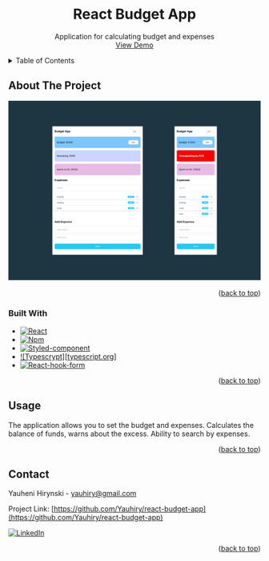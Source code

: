 <a name="readme-top"></a>

<!-- PROJECT LOGO -->
<br />
<div align="center">
  <h1 align="center">React Budget App</h1>
  <p align="center">
    Application for calculating budget and expenses
    <br />
    <a href="https://yauhiry.github.io/react-budget-app/">View Demo</a>
  </p>
</div>

<!-- TABLE OF CONTENTS -->
<details>
  <summary>Table of Contents</summary>
  <ol>
    <li>
      <a href="#about-the-project">About The Project</a>
      <ul>
        <li><a href="#built-with">Built With</a></li>
      </ul>
    </li>
    <li><a href="#usage">Usage</a></li>
    <li><a href="#contact">Contact</a></li>
  </ol>
</details>

<!-- ABOUT THE PROJECT -->

## About The Project

[![Product Name Screen Shot][product-screenshot]](https://example.com)

<p align="right">(<a href="#readme-top">back to top</a>)</p>

### Built With

- [![React][react.js]][react-url]
- [![Npm][npm.js]][npm-url]
- [![Styled-component][styled-component.com]][styled-component-url]
- [![Typescrypt][typescript.org]][typescrypt-url]
- [![React-hook-form][react-hook-form.com]][react-hook-form-url]

<p align="right">(<a href="#readme-top">back to top</a>)</p>

<!-- GETTING STARTED -->

## Usage

The application allows you to set the budget and expenses. Calculates the balance of funds, warns about the excess. Ability to search by expenses.

<p align="right">(<a href="#readme-top">back to top</a>)</p>

<!-- CONTACT -->

## Contact

Yauheni Hirynski - yauhiry@gmail.com

Project Link: [https://github.com/Yauhiry/react-budget-app](https://github.com/Yauhiry/react-budget-app)

[![LinkedIn][linkedin-shield]][linkedin-url]

<p align="right">(<a href="#readme-top">back to top</a>)</p>

<!-- MARKDOWN LINKS & IMAGES -->
<!-- https://www.markdownguide.org/basic-syntax/#reference-style-links -->

[linkedin-shield]: https://img.shields.io/badge/-LinkedIn-black.svg?style=for-the-badge&logo=linkedin&colorB=555
[linkedin-url]: https://linkedin.com/in/yauheni-hirynski-86b454262
[product-screenshot]: images/budget-app.png
[npm.js]: https://img.shields.io/badge/npm-CB3837?style=for-the-badge&logo=npm&logoColor=white
[npm-url]: https://www.npmjs.com/
[react.js]: https://img.shields.io/badge/React-20232A?style=for-the-badge&logo=react&logoColor=61DAFB
[react-url]: https://reactjs.org/
[styled-component.com]: https://img.shields.io/badge/styled--components-DB7093?style=for-the-badge&logo=styled-components&logoColor=white
[styled-component-url]: https://styled-components.com/
[typescrypt.org]: https://img.shields.io/badge/TypeScript-007ACC?style=for-the-badge&logo=typescript&logoColor=white
[typescrypt-url]: https://www.typescriptlang.org/
[react-hook-form.com]: https://img.shields.io/badge/React%20Hook%20Form-%23EC5990.svg?style=for-the-badge&logo=reacthookform&logoColor=white
[react-hook-form-url]: https://react-hook-form.com/
